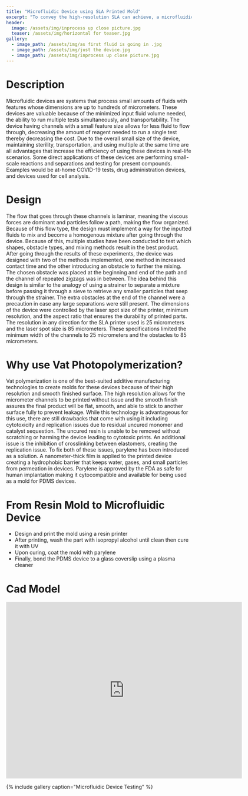 ```yaml
---
title: "Microfluidic Device using SLA Printed Mold"
excerpt: "To convey the high-resolution SLA can achieve, a microfluidic device mold was designed, printed, and tested."
header:
  image: /assets/img/inprocess up close picture.jpg
  teaser: /assets/img/horizontal for teaser.jpg
gallery:
  - image_path: /assets/img/as first fluid is going in .jpg
  - image_path: /assets/img/just the device.jpg
  - image_path: /assets/img/inprocess up close picture.jpg
---
```



# Description
   Microfluidic devices are systems that process small amounts of fluids with features whose dimensions are up to hundreds of micrometers. These devices are valuable because of the minimized input fluid volume needed, the ability to run multiple tests simultaneously, and transportability. The device having channels with a small feature size allows for less fluid to flow through, decreasing the amount of reagent needed to run a single test thereby decreasing the cost. Due to the overall small size of the device, maintaining sterility, transportation, and using multiple at the same time are all advantages that increase the efficiency of using these devices in real-life scenarios. Some direct applications of these devices are performing small-scale reactions and separations and testing for present compounds. Examples would be at-home COVID-19 tests, drug administration devices, and devices used for cell analysis. 

# Design 
   The flow that goes through these channels is laminar, meaning the viscous forces are dominant and particles follow a path, making the flow organized. Because of this flow type, the design must implement a way for the inputted fluids to mix and become a homogenous mixture after going through the device. Because of this, multiple studies have been conducted to test which shapes, obstacle types, and mixing methods result in the best product. After going through the results of these experiments, the device was designed with two of the methods implemented, one method in increased contact time and the other introducing an obstacle to further the mixing. The chosen obstacle was placed at the beginning and end of the path and the channel of repeated zigzags was in between. The idea behind this design is similar to the analogy of using a strainer to separate a mixture before passing it through a sieve to retrieve any smaller particles that seep through the strainer. The extra obstacles at the end of the channel were a precaution in case any large separations were still present. The dimensions of the device were controlled by the laser spot size of the printer, minimum resolution, and the aspect ratio that ensures the durability of printed parts. The resolution in any direction for the SLA printer used is 25 micrometers and the laser spot size is 85 micrometers. These specifications limited the minimum width of the channels to 25 micrometers and the obstacles to 85 micrometers. 

# Why use Vat Photopolymerization?
  Vat polymerization is one of the best-suited additive manufacturing technologies to create molds for these devices because of their high resolution and smooth finished surface. The high resolution allows for the micrometer channels to be printed without issue and the smooth finish assures the final product will be flat, smooth, and able to stick to another surface fully to prevent leakage. While this technology is advantageous for this use, there are still drawbacks that come with using it including cytotoxicity and replication issues due to residual uncured monomer and catalyst sequestion. The uncured resin is unable to be removed without scratching or harming the device leading to cytotoxic prints. An additional issue is the inhibition of crosslinking between elastomers, creating the replication issue. To fix both of these issues, parylene has been introduced as a solution. A nanometer-thick film is applied to the printed device creating a hydrophobic barrier that keeps water, gases, and small particles from permeation in devices. Parylene is approved by the FDA as safe for human implantation making it cytocompatible and available for being used as a mold for PDMS devices. 

# From Resin Mold to Microfluidic Device
  * Design and print the mold using a resin printer
  * After printing, wash the part with isopropyl alcohol until clean then cure it with UV
  * Upon curing, coat the mold with parylene 
  * Finally, bond the PDMS device to a glass coverslip using a plasma cleaner

# Cad Model
<iframe src="https://vanderbilt643.autodesk360.com/shares/public/SH512d4QTec90decfa6ee9a7c778024dcbd7?mode=embed" width="640" height="480" allowfullscreen="true" webkitallowfullscreen="true" mozallowfullscreen="true"  frameborder="0"></iframe>

{% include gallery caption="Microfluidic Device Testing" %}
